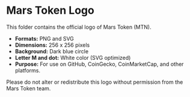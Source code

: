 # Mars Token Logo

This folder contains the official logo of Mars Token (MTN).

- **Formats:** PNG and SVG  
- **Dimensions:** 256 x 256 pixels  
- **Background:** Dark blue circle  
- **Letter M and dot:** White color (SVG optimized)  
- **Purpose:** For use on GitHub, CoinGecko, CoinMarketCap, and other platforms.

Please do not alter or redistribute this logo without permission from the Mars Token team.
